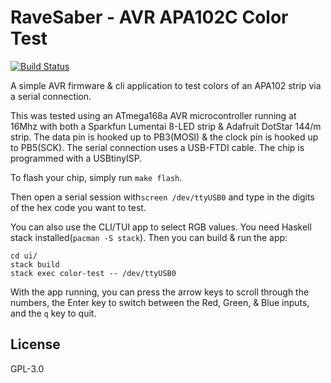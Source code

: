 # RaveSaber - AVR APA102C Color Test

[![Build Status](https://travis-ci.org/Rave-Saber/AVR-APA102-Color-Tester.svg?branch=master)](https://travis-ci.org/Rave-Saber/AVR-APA102-Color-Tester)

A simple AVR firmware & cli application to test colors of an APA102 strip via
a serial connection.

This was tested using an ATmega168a AVR microcontroller running at 16Mhz with
both a Sparkfun Lumentai 8-LED strip & Adafruit DotStar 144/m strip. The data
pin is hooked up to PB3(MOSI) & the clock pin is hooked up to PB5(SCK). The
serial connection uses a USB-FTDI cable. The chip is programmed with a
USBtinyISP.

To flash your chip, simply run `make flash`.

Then open a serial session with`screen /dev/ttyUSB0` and type in the digits of
the hex code you want to test.

You can also use the CLI/TUI app to select RGB values. You need Haskell stack
installed(`pacman -S stack`). Then you can build & run the app:

    cd ui/
    stack build
    stack exec color-test -- /dev/ttyUSB0

With the app running, you can press the arrow keys to scroll through the
numbers, the Enter key to switch between the Red, Green, & Blue inputs, and the
`q` key to quit.


## License

GPL-3.0
